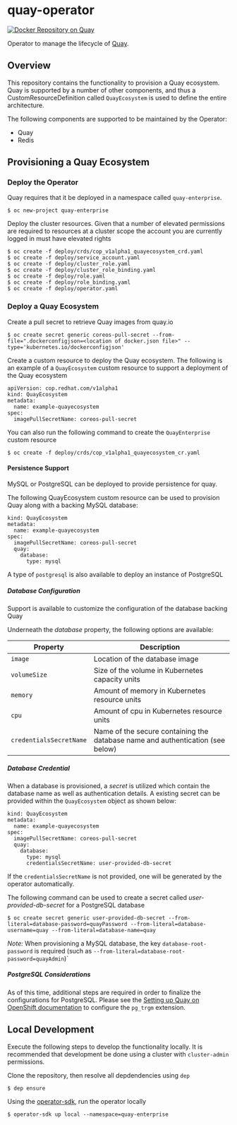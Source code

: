 # quay-operator

[![Docker Repository on Quay](https://quay.io/repository/redhat-cop/quay-operator/status "Docker Repository on Quay")](https://quay.io/repository/redhat-cop/quay-operator)

Operator to manage the lifecycle of [Quay](https://www.openshift.com/products/quay).

## Overview

This repository contains the functionality to provision a Quay ecosystem. Quay is supported by a number of other components, and thus a CustomResourceDefinition called `QuayEcosystem` is used to define the entire architecture. 

The following components are supported to be maintained by the Operator:

* Quay
* Redis

## Provisioning a Quay Ecosystem

### Deploy the Operator

Quay requires that it be deployed in a namespace called `quay-enterprise`.

```
$ oc new-project quay-enterprise
```

Deploy the cluster resources. Given that a number of elevated permissions are required to resources at a cluster scope the account you are currently logged in must have elevated rights

```
$ oc create -f deploy/crds/cop_v1alpha1_quayecosystem_crd.yaml
$ oc create -f deploy/service_account.yaml
$ oc create -f deploy/cluster_role.yaml
$ oc create -f deploy/cluster_role_binding.yaml
$ oc create -f deploy/role.yaml
$ oc create -f deploy/role_binding.yaml
$ oc create -f deploy/operator.yaml
```


### Deploy a Quay Ecosystem

Create a pull secret to retrieve Quay images from quay.io

```
$ oc create secret generic coreos-pull-secret --from-file=".dockerconfigjson=<location of docker.json file>" --type='kubernetes.io/dockerconfigjson'
```

Create a custom resource to deploy the Quay ecosystem. The following is an example of a `QuayEcosystem` custom resource to support a deployment of the Quay ecosystem

```
apiVersion: cop.redhat.com/v1alpha1
kind: QuayEcosystem
metadata:
  name: example-quayecosystem
spec:
  imagePullSecretName: coreos-pull-secret
```

You can also run the following command to create the `QuayEnterprise` custom resource

```
$ oc create -f deploy/crds/cop_v1alpha1_quayecosystem_cr.yaml
```

#### Persistence Support

MySQL or PostgreSQL can be deployed to provide persistence for quay.

The following QuayEcosystem custom resource can be used to provision Quay along with a backing MySQL database:

```
kind: QuayEcosystem
metadata:
  name: example-quayecosystem
spec:
  imagePullSecretName: coreos-pull-secret
  quay:
    database:
      type: mysql
```

A type of `postgresql` is also available to deploy an instance of PostgreSQL

##### Database Configuration

Support is available to customize the configuration of the database backing Quay

Underneath the _database_ property, the following options are available:

| Property | Description | 
| --------- | ---------- |
| `image` | Location of the database image |
| `volumeSize` | Size of the volume in Kubernetes capacity units |
| `memory` | Amount of memory in Kubernetes resource units |
| `cpu` | Amount of cpu in Kubernetes resource units |
| `credentialsSecretName` | Name of the secure containing the database name and authentication (see below) |

##### Database Credential

When a database is provisioned, a _secret_ is utilized which contain the database name as well as authentication details. A existing secret can be provided within the `QuayEcosystem` object as shown below:

```
kind: QuayEcosystem
metadata:
  name: example-quayecosystem
spec:
  imagePullSecretName: coreos-pull-secret
  quay:
    database:
      type: mysql
      credentialsSecretName: user-provided-db-secret
```

If the `credentialsSecretName` is not provided, one will be generated by the operator automatically.

The following command can be used to create a secret called _user-provided-db-secret_ for a PostgreSQL database

```
$ oc create secret generic user-provided-db-secret --from-literal=database-password=quayPassword --from-literal=database-username=quay --from-literal=database-name=quay
```

_Note:_ When provisioning a MySQL database, the key `database-root-password` is required (such as `--from-literal=database-root-password=quayAdmin`)` 


##### PostgreSQL Considerations

As of this time, additional steps are required in order to finalize the configurations for PostgreSQL. Please see the [Setting up Quay on OpenShift documentation](https://access.redhat.com/documentation/en-us/red_hat_quay/2.9/html/deploy_red_hat_quay_on_openshift/set_up_red_hat_quay_services) to configure the `pg_trgm` extension.


## Local Development

Execute the following steps to develop the functionality locally. It is recommended that development be done using a cluster with `cluster-admin` permissions. 

Clone the repository, then resolve all depdendencies using `dep`

```
$ dep ensure
```

Using the [operator-sdk](https://github.com/operator-framework/operator-sdk), run the operator locally

```
$ operator-sdk up local --namespace=quay-enterprise
```